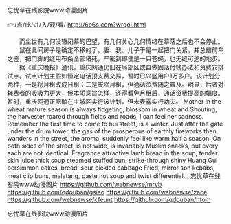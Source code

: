 
忘忧草在线影院www动漫图片




👉/点/此/进/入/观/看/ http://6e6s.com?wrqoi.html




　　而尘世有几何没辙闭幕的巴望，有几何关心几何情绪在幕落之后也不会停止。
　　鼠在此间房子是确定不移的了。妻、我、儿子于是一起把门关紧，并总结前车之鉴，把门脚的缝用布条全部堵死，严密到即使是一只苍蝇，也无缝可逃的地步。
　　据《重庆晚报》通讯，重庆网通仍旧在局部区或县做固话付钱办法和资费安排试点。试点计划主假如恒定电话预支费交易，暂时已兴盛用户1万多户。该计划分两种，一是将月租改成日租；二是废除月租，但通话资费随之普及。明显，后者对耗费者的吸吸力更大，但本质意旨怎样，还得看免月租后，通话资费提高的幅度。暂时，重庆网通正酝酿在主城区实行该计划，但未表露实行功夫。
Mother in the wheat mature season is always fidgeting, blossom in wheat and Shouting, the harvester roared through fields and roads, I can feel her sadness.
Remember the first time to come to hui street, is a winter.
Just after the gate under the drum tower, the gas of the prosperous of earthly fireworks then wanders in the street, the aroma, suddenly feel like warm half a season.
On both sides of the street, is not wide, is invariably Muslim snacks, but every each are not identical.
Fragrance attractive lamb bread in the soup, tender skin juice thick soup steamed stuffed bun, strike-through shiny Huang Gui persimmon cakes, bread, sour pickled cabbage Fried, mirror son kebabs, meat clip buns, malatang, paste hot soup and twist differential...
忘忧草在线影院www动漫图片 https://github.com/webnewse/mryb
https://github.com/qdouban/gsiao
https://github.com/webnewse/zace
https://github.com/webnewse/cfeunt
https://github.com/qdouban/hfom





忘忧草在线影院www动漫图片
